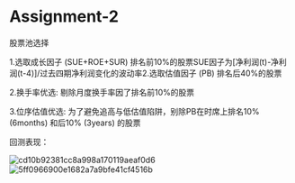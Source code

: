 # Assignment-2
股票池选择

1.选取成长因子 (SUE+ROE+SUR) 排名前10%的股票SUE因子为[净利润(t)-净利润(t-4)]/过去四期净利润变化的波动率2.选取估值因子 (PB) 排名后40%的股票

2.换手率优选:
剔除月度换手率因了排名前10%的股票

3.位序估值优选:
为了避免追高与低估值陷阱，别除PB在时席上排名10% (6months) 和后10% (3years) 的股票

回测表现：

![cd10b92381cc8a998a170119aeaf0d6](https://github.com/algo23-GUO/Assignment-2/assets/128219105/a911f288-8173-42ef-a8f8-0a61af58c60d)
![5ff0966900e1682a7a9bfe41cf4516b](https://github.com/algo23-GUO/Assignment-2/assets/128219105/6d2b31d8-659d-43a9-8855-8e14ed8d560a)
